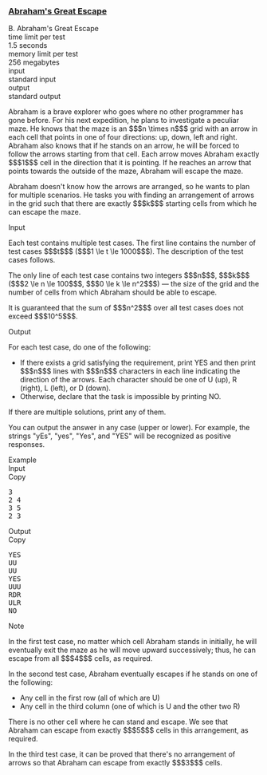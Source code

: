<h3><a href="https://codeforces.com/contest/2155/problem/B" target="_blank" rel="noopener noreferrer">Abraham's Great Escape</a></h3>

<div class="header"><div class="title">B. Abraham's Great Escape</div><div class="time-limit"><div class="property-title">time limit per test</div>1.5 seconds</div><div class="memory-limit"><div class="property-title">memory limit per test</div>256 megabytes</div><div class="input-file input-standard"><div class="property-title">input</div>standard input</div><div class="output-file output-standard"><div class="property-title">output</div>standard output</div></div><div><p>  </p><p>Abraham is a brave explorer who goes where no other programmer has gone before. For his next expedition, he plans to investigate a peculiar maze. He knows that the maze is an $$$n \times n$$$ grid with an arrow in each cell that points in one of four directions: up, down, left and right. Abraham also knows that if he stands on an arrow, he will be forced to follow the arrows starting from that cell. Each arrow moves Abraham exactly $$$1$$$ cell in the direction that it is pointing. If he reaches an arrow that points towards the outside of the maze, Abraham will escape the maze.</p><p>Abraham doesn't know how the arrows are arranged, so he wants to plan for multiple scenarios. He tasks you with finding an arrangement of arrows in the grid such that there are exactly $$$k$$$ starting cells from which he can escape the maze.</p></div><div class="input-specification"><div class="section-title">Input</div><p>Each test contains multiple test cases. The first line contains the number of test cases $$$t$$$ ($$$1 \le t \le 1000$$$). The description of the test cases follows. </p><p>The only line of each test case contains two integers $$$n$$$, $$$k$$$ ($$$2 \le n \le 100$$$, $$$0 \le k \le n^2$$$) — the size of the grid and the number of cells from which Abraham should be able to escape. </p><p>It is guaranteed that the sum of $$$n^2$$$ over all test cases does not exceed $$$10^5$$$. </p></div><div class="output-specification"><div class="section-title">Output</div><p>For each test case, do one of the following: </p><ul> <li> If there exists a grid satisfying the requirement, print <span class="tex-font-style-tt">YES</span> and then print $$$n$$$ lines with $$$n$$$ characters in each line indicating the direction of the arrows. Each character should be one of <span class="tex-font-style-tt">U</span> (up), <span class="tex-font-style-tt">R</span> (right), <span class="tex-font-style-tt">L</span> (left), or <span class="tex-font-style-tt">D</span> (down). </li><li> Otherwise, declare that the task is impossible by printing <span class="tex-font-style-tt">NO</span>. </li></ul><p>If there are multiple solutions, print any of them.</p><p>You can output the answer in any case (upper or lower). For example, the strings "<span class="tex-font-style-tt">yEs</span>", "<span class="tex-font-style-tt">yes</span>", "<span class="tex-font-style-tt">Yes</span>", and "<span class="tex-font-style-tt">YES</span>" will be recognized as positive responses. </p></div><div class="sample-tests"><div class="section-title">Example</div><div class="sample-test"><div class="input"><div class="title">Input<div title="Copy" data-clipboard-target="#id00989814674438083" id="id00854797789400265" class="input-output-copier">Copy</div></div><pre id="id00989814674438083"><div class="test-example-line test-example-line-even test-example-line-0">3</div><div class="test-example-line test-example-line-odd test-example-line-1">2 4</div><div class="test-example-line test-example-line-even test-example-line-2">3 5</div><div class="test-example-line test-example-line-odd test-example-line-3">2 3</div></pre></div><div class="output"><div class="title">Output<div title="Copy" data-clipboard-target="#id003640997980361267" id="id00882048654450166" class="input-output-copier">Copy</div></div><pre id="id003640997980361267">YES
UU
UU
YES
UUU
RDR
ULR
NO
</pre></div></div></div><div class="note"><div class="section-title">Note</div><p>In the first test case, no matter which cell Abraham stands in initially, he will eventually exit the maze as he will move upward successively; thus, he can escape from all $$$4$$$ cells, as required.</p><p>In the second test case, Abraham eventually escapes if he stands on one of the following: </p><ul> <li> Any cell in the first row (all of which are <span class="tex-font-style-tt">U</span>) </li><li> Any cell in the third column (one of which is <span class="tex-font-style-tt">U</span> and the other two <span class="tex-font-style-tt">R</span>) </li></ul><p>There is no other cell where he can stand and escape. We see that Abraham can escape from exactly $$$5$$$ cells in this arrangement, as required. </p><p>In the third test case, it can be proved that there's no arrangement of arrows so that Abraham can escape from exactly $$$3$$$ cells.</p></div>